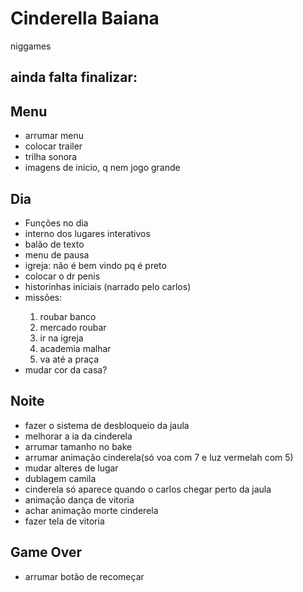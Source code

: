 # Cinderella Baiana
<p> niggames </p>
<h2> ainda falta finalizar: </h2>


<h2> Menu </h2>
<ul>
    <li>arrumar menu</li>
    <li>colocar trailer</li>
    <li>trilha sonora</li>
    <li>imagens de inicio, q nem jogo grande</li>
</ul>

<h2> Dia </h2>
<ul>
    <li>Funções no dia</li>
    <li>interno dos lugares interativos</li>
    <li>balão de texto</li>
    <li>menu de pausa</li>
    <li>igreja: não é bem vindo pq é preto</li>
    <li>colocar o dr penis</li>
    <li>historinhas iniciais (narrado pelo carlos)</li>
    <li>missões:</li>
        <ol>
            <li>roubar banco</li>
            <li>mercado roubar</li>
            <li>ir na igreja</li>
            <li>academia malhar</li>
            <li>va até a praça</li>
        </ol>
    <li>mudar cor da casa?</li>
</ul>

<h2> Noite </h2>
<ul>
    <li>fazer o sistema de desbloqueio da jaula</li>
    <li>melhorar a ia da cinderela</li>
    <li>arrumar tamanho no bake</li>
    <li>arrumar animação cinderela(só voa com 7 e luz vermelah com 5)</li>
    <li>mudar alteres de lugar</li>
    <li>dublagem camila</li>
    <li>cinderela só aparece quando o carlos chegar perto da jaula</li>
    <li>animação dança de vitoria</li>
    <li>achar animação morte cinderela</li>
    <li>fazer tela de vitoria</li>
</ul>

<h2> Game Over </h2>
<ul>
    <li>arrumar botão de recomeçar</li>
</ul>
